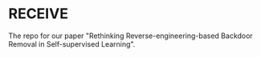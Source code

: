 # RECEIVE
The repo for our paper "Rethinking Reverse-engineering-based Backdoor Removal in Self-supervised Learning".
